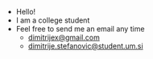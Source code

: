 - Hello!
- I am a college student
- Feel free to send me an email any time
  - [dimitrijex@gmail.com](mailto:dimitrijex@gmail.com?subject=[GitHub]%20To%20Dimitrije)
  - [dimitrije.stefanovic@student.um.si](mailto:dimitrije.stefanovic@student.um.si?subject=[GitHub]%20To%20Dimitrije)

<!---
StefanovicDimitrije/StefanovicDimitrije is a ✨ special ✨ repository because its `README.md` (this file) appears on your GitHub profile.
You can click the Preview link to take a look at your changes.
--->
